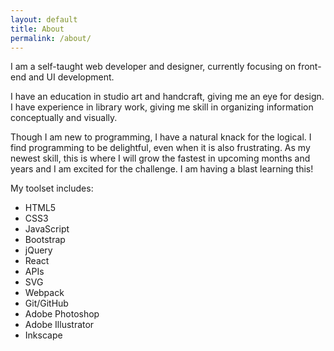```yaml
---
layout: default
title: About
permalink: /about/
---
```


I am a self-taught web developer and designer, currently focusing on front-end and UI development.

I have an education in studio art and handcraft, giving me an eye for design. I have experience in library work, giving me skill in organizing information conceptually and visually.

Though I am new to programming, I have a natural knack for the logical. I find programming to be delightful, even when it is also frustrating. As my newest skill, this is where I will grow the fastest in upcoming months and years and I am excited for the challenge. I am having a blast learning this!

My toolset includes:

* HTML5
* CSS3
* JavaScript
* Bootstrap
* jQuery
* React
* APIs
* SVG
* Webpack
* Git/GitHub
* Adobe Photoshop
* Adobe Illustrator
* Inkscape
